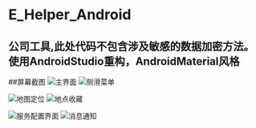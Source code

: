 # E_Helper_Android
公司工具,此处代码不包含涉及敏感的数据加密方法。
 使用AndroidStudio重构，AndroidMaterial风格
---
##屏幕截图
![主界面](http://77l5l6.com1.z0.glb.clouddn.com/Screenshot_1.png?imageView2/2/w/350/q/90) ![侧滑菜单](http://77l5l6.com1.z0.glb.clouddn.com/Screenshot_3.png?imageView2/2/w/350/q/90)

![地图定位](http://77l5l6.com1.z0.glb.clouddn.com/Screenshot_2.png?imageView2/2/w/350/q/90)  ![地点收藏](http://77l5l6.com1.z0.glb.clouddn.com/Screenshot_4.png?imageView2/2/w/350/q/90)

![服务配置界面](http://77l5l6.com1.z0.glb.clouddn.com/Screenshot_5.png?imageView2/2/w/350/q/90) ![消息通知](http://77l5l6.com1.z0.glb.clouddn.com/Screenshot_6.png?imageView2/2/w/350/q/90)


